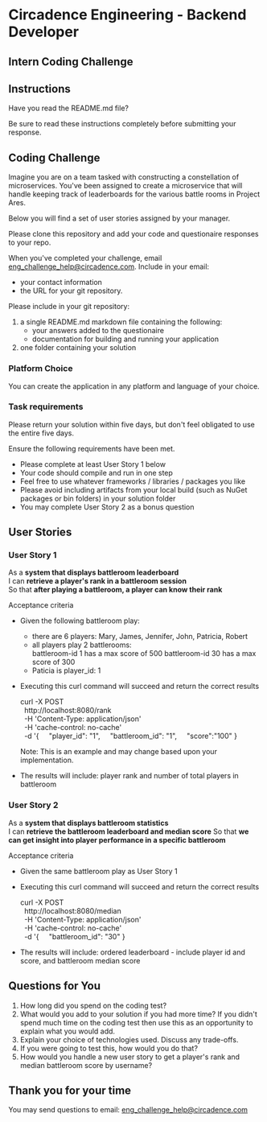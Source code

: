 # Circadence Engineering - Backend Developer 
## Intern Coding Challenge

## Instructions

Have you read the README.md file?

Be sure to read these instructions completely before submitting your response.

## Coding Challenge

Imagine you are on a team tasked with constructing a constellation of microservices. You've been assigned to create a microservice that will handle keeping track of leaderboards for the various battle rooms in Project Ares.

Below you will find a set of user stories assigned by your manager.

Please clone this repository and add your code and questionaire responses to your repo.

When you've completed your challenge, email eng_challenge_help@circadence.com. Include in your email:

- your contact information
- the URL for your git repository.

Please include in your git repository:

1. a single README.md markdown file containing the following:
    - your answers added to the questionaire
    - documentation for building and running your application
2. one folder containing your solution

### Platform Choice

You can create the application in any platform and language of your choice.

### Task requirements

Please return your solution within five days, but don't feel obligated to use the entire five days.

Ensure the following requirements have been met.

- Please complete at least User Story 1 below
- Your code should compile and run in one step
- Feel free to use whatever frameworks / libraries / packages you like
- Please avoid including artifacts from your local build (such as NuGet packages or bin folders) in your solution folder
- You may complete User Story 2 as a bonus question

## User Stories

### User Story 1

As a **system that displays battleroom leaderboard**  
I can **retrieve a player's rank in a battleroom session**  
So that **after playing a battleroom, a player can know their rank**

Acceptance criteria

- Given the following battleroom play:
  - there are 6 players: Mary, James, Jennifer, John, Patricia, Robert
  - all players play 2 battlerooms:  
    battleroom-id 1 has a max score of 500
    battleroom-id 30 has a max score of 300
  - Paticia is player_id: 1

- Executing this curl command will succeed and return the correct results

    curl -X POST \
      http://localhost:8080/rank \
      -H 'Content-Type: application/json' \
      -H 'cache-control: no-cache' \
      -d '{
        "player_id": "1",
        "battleroom_id": "1",
        "score":"100"
    }

    Note: This is an example and may change based upon your implementation.

- The results will include: player rank and number of total players in battleroom

### User Story 2

As a **system that displays battleroom statistics**  
I can **retrieve the battleroom leaderboard and median score**
So that **we can get insight into player performance in a specific battleroom**

Acceptance criteria

- Given the same battleroom play as User Story 1
- Executing this curl command will succeed and return the correct results

    curl -X POST \
      http://localhost:8080/median \
      -H 'Content-Type: application/json' \
      -H 'cache-control: no-cache' \
      -d '{
        "battleroom_id": "30"
    }

- The results will include: ordered leaderboard - include player id and score, and battleroom median score

## Questions for You

1. How long did you spend on the coding test? 
2. What would you add to your solution if you had more time? If you didn't spend much time on the coding test then use this as an opportunity to explain what you would add.
3. Explain your choice of technologies used.  Discuss any trade-offs.
4. If you were going to test this, how would you do that?
5. How would you handle a new user story to get a player's rank and median battleroom score by username?

## Thank you for your time

You may send questions to email: eng_challenge_help@circadence.com
